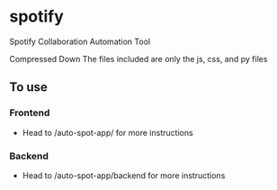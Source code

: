 # spotify
Spotify Collaboration Automation Tool

Compressed Down The files included are only the js, css, and py files

## To use

### Frontend
* Head to /auto-spot-app/ for more instructions

### Backend
* Head to /auto-spot-app/backend for more instructions
